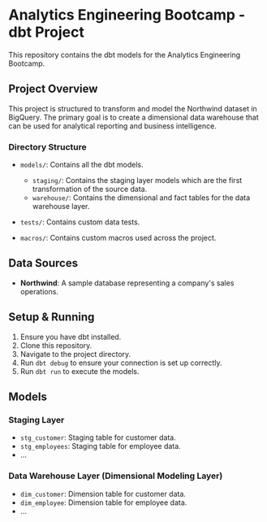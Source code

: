 # Analytics Engineering Bootcamp - dbt Project

This repository contains the dbt models for the Analytics Engineering Bootcamp.

## Project Overview

This project is structured to transform and model the Northwind dataset in BigQuery. The primary goal is to create a dimensional data warehouse that can be used for analytical reporting and business intelligence.

### Directory Structure

- `models/`: Contains all the dbt models.
  - `staging/`: Contains the staging layer models which are the first transformation of the source data.
  - `warehouse/`: Contains the dimensional and fact tables for the data warehouse layer.

- `tests/`: Contains custom data tests.

- `macros/`: Contains custom macros used across the project.

## Data Sources

- **Northwind**: A sample database representing a company's sales operations.

## Setup & Running

1. Ensure you have dbt installed.
2. Clone this repository.
3. Navigate to the project directory.
4. Run `dbt debug` to ensure your connection is set up correctly.
5. Run `dbt run` to execute the models.

## Models

### Staging Layer

- `stg_customer`: Staging table for customer data.
- `stg_employees`: Staging table for employee data.
- ... 

### Data Warehouse Layer (Dimensional Modeling Layer)

- `dim_customer`: Dimension table for customer data.
- `dim_employee`: Dimension table for employee data.
- ... 


